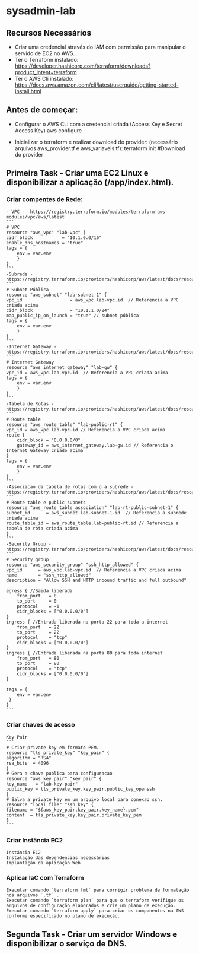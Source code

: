 # sysadmin-lab

## Recursos Necessários
- Criar uma credencial através do IAM com permissão para manipular o servido de EC2 no AWS.
- Ter o Terraform instalado:
https://developer.hashicorp.com/terraform/downloads?product_intent=terraform
- Ter o AWS Cli instalado:
https://docs.aws.amazon.com/cli/latest/userguide/getting-started-install.html

## Antes de começar:
- Configurar o AWS CLi com a credencial criada (Access Key e Secret Access Key)
    aws configure 

- Inicializar o terraform e realizar download do provider: (necessário arquivos aws_provider.tf e aws_variaveis.tf):
   terraform init #Download do provider 

## Primeira Task - Criar uma EC2 Linux e disponibilizar a aplicação (/app/index.html).
### Criar compentes de Rede:
	- VPC -  https://registry.terraform.io/modules/terraform-aws-modules/vpc/aws/latest
    ```
    # VPC
    resource "aws_vpc" "lab-vpc" {
    cidr_block           = "10.1.0.0/16"
    enable_dns_hostnames = "true"
    tags = {
        env = var.env
        }
    }
    ```
	-Subrede -  https://registry.terraform.io/providers/hashicorp/aws/latest/docs/resources/subnet
    ```
    # Subnet Pública
    resource "aws_subnet" "lab-subnet-1" {
    vpc_id                  = aws_vpc.lab-vpc.id  // Referencia a VPC criada acima
    cidr_block              = "10.1.1.0/24"
    map_public_ip_on_launch = "true" // subnet pública
    tags = {
        env = var.env
        }
    }   
    ``` 
	-Internet Gateway - https://registry.terraform.io/providers/hashicorp/aws/latest/docs/resources/internet_gateway
    ```
    # Internet Gateway
    resource "aws_internet_gateway" "lab-gw" {
    vpc_id = aws_vpc.lab-vpc.id  // Referencia a VPC criada acima
    tags = {
        env = var.env
        }
    }
    ```
	-Tabela de Rotas - https://registry.terraform.io/providers/hashicorp/aws/latest/docs/resources/route_table
	``` 
    # Route table 
    resource "aws_route_table" "lab-public-rt" {
    vpc_id = aws_vpc.lab-vpc.id // Referencia a VPC criada acima
    route {
        cidr_block = "0.0.0.0/0"
        gateway_id = aws_internet_gateway.lab-gw.id // Referencia o Internet Gateway criado acima
    }
    tags = {
        env = var.env
        }
    }
    ```
    -Associacao da tabela de rotas com o a subrede - https://registry.terraform.io/providers/hashicorp/aws/latest/docs/resources/route_table_association
	``` 
    # Route table e public subnets
    resource "aws_route_table_association" "lab-rt-public-subnet-1" {
    subnet_id      = aws_subnet.lab-subnet-1.id  // Referencia a subrede criada acima
    route_table_id = aws_route_table.lab-public-rt.id // Referencia a tabela de rota criada acima
    }
    ```
    -Security Group - https://registry.terraform.io/providers/hashicorp/aws/latest/docs/resources/security_group
    ```
    # Security group
    resource "aws_security_group" "ssh_http_allowed" {
    vpc_id      = aws_vpc.lab-vpc.id  // Referencia a VPC criada acima
    name        = "ssh_http_allowed"
    description = "Allow SSH and HTTP inbound traffic and full outbound"

    egress { //Saida liberada
        from_port   = 0
        to_port     = 0
        protocol    = -1
        cidr_blocks = ["0.0.0.0/0"]
    }
    ingress { //Entrada liberada na porta 22 para toda a internet
        from_port   = 22
        to_port     = 22
        protocol    = "tcp"
        cidr_blocks = ["0.0.0.0/0"]
    }
    ingress { //Entrada liberada na porta 80 para toda internet
        from_port   = 80
        to_port     = 80
        protocol    = "tcp"
        cidr_blocks = ["0.0.0.0/0"]
    }

    tags = {
        env = var.env
     }
    }
    ```
### Criar chaves de acesso 
	Key Pair
    ```
    # Criar private key em formato PEM.
    resource "tls_private_key" "key_pair" {
    algorithm = "RSA"
    rsa_bits  = 4096
    }
    # Gera a chave publica para configuracao
    resource "aws_key_pair" "key_pair" {
    key_name   = "lab-key-pair"
    public_key = tls_private_key.key_pair.public_key_openssh
    }
    # Salva a private key em um arquivo local para conexao ssh.
    resource "local_file" "ssh_key" {
    filename = "${aws_key_pair.key_pair.key_name}.pem"
    content  = tls_private_key.key_pair.private_key_pem
    }
    ```
### Criar Instância EC2
	Instância EC2
	Instalação das dependencias necessárias
	Implantação da aplicação Web

### Aplicar IaC com Terraform
	Executar comando `terraform fmt` para corrigir problema de formatação nos arquivos `.tf` .
	Executar comando `terraform plan` para que o terraform verifique os arquivos de configuração elaborados e crie um plano de execução.
	Executar comando `terraform apply` para criar os componentes na AWS conforme especificado no plano de execução.

## Segunda Task - Criar um servidor Windows e disponibilizar o serviço de DNS.